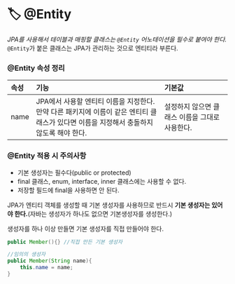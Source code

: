 # 🏷 @Entity   
*JPA를 사용해서 테이블과 매핑할 클래스는 `@Entity` 어노테이션을 필수로 붙여야 한다.*   
`@Entity`가 붙은 클래스는 JPA가 관리하는 것으로 엔티티라 부른다.   

### @Entity 속성 정리   
|속성|기능|기본값|
|:--|:--|:--|
|name|JPA에서 사용할 엔티티 이름을 지정한다.<br>만약 다른 패키지에 이름이 같은 엔티티 클래스가 있다면 이름을 지정해서 충돌하지 않도록 해야 한다.|설정하지 않으면 클래스 이름을 그대로 사용한다.|   

### @Entity 적용 시 주의사항   
- 기본 생성자는 필수다(public or protected)
- final 클래스, enum, interface, inner 클래스에는 사용할 수 없다.
- 저장할 필드에 final을 사용하면 안 된다.   

JPA가 엔티티 객체를 생성할 때 기본 생성자를 사용하므로 반드시 **기본 생성자는 있어야 한다.**(자바는 생성자가 하나도 없으면 기본생성자를 생성한다.)   

생성자를 하나 이상 만들면 기본 생성자를 직접 만들어야 한다.   
```java
public Member(){} //직접 만든 기본 생성자

//임의의 생성자
public Member(String name){
    this.name = name;
}
```
